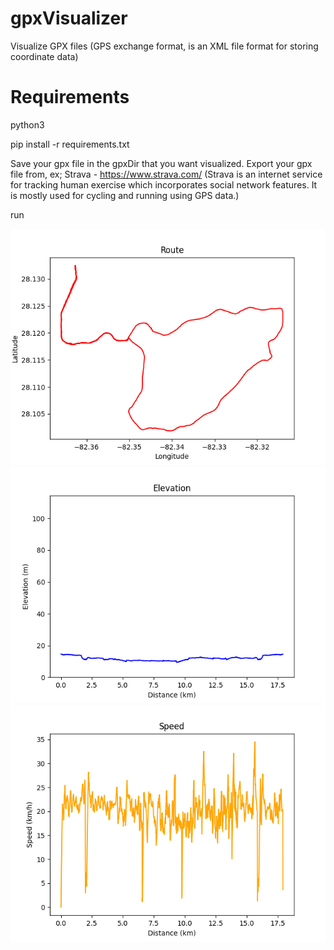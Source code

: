# gpxVisualizer
Visualize GPX files (GPS exchange format, is an XML file format for storing coordinate data)

# Requirements
python3

pip install -r requirements.txt

Save your gpx file in the gpxDir that you want visualized. Export your gpx file from, ex; Strava - https://www.strava.com/ (Strava is an internet service for tracking human exercise which incorporates social network features. It is mostly used for cycling and running using GPS data.)

run

![alt text](https://github.com/stefanlduplessis/gpxVisualizer/blob/main/route.png?raw=true)
![alt text](https://github.com/stefanlduplessis/gpxVisualizer/blob/main/elevation.png?raw=true)
![alt text](https://github.com/stefanlduplessis/gpxVisualizer/blob/main/speed.png?raw=true)

